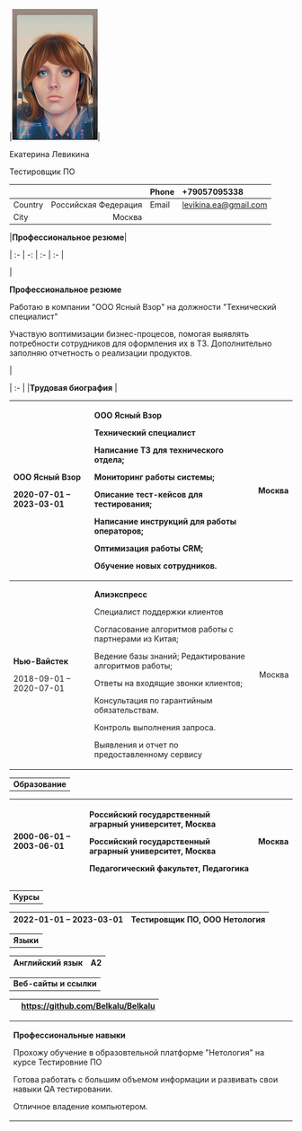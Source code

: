 ﻿|![Photo](new2.jpg)| 
<p>Екатерина Левикина </p><p>Тестировщик ПО </p>

|||Phone|+79057095338|
| :- | -: | :- | :- |
|Country|Российская Федерация|Email|levikina.ea@gmail.com|
|City|Москва||

|**Профессиональное резюме**|
 
| :- | -: | :- | :- |

|<p>**Профессиональное резюме**</p><p>Работаю в компании "ООО Ясный Взор" на должности "Технический специалист"</p><p>Участвую воптимизации бизнес-процесов, помогая выявлять потребности сотрудников для оформления их в ТЗ. Дополнительно заполняю отчетность о реализации продуктов.</p>|

| :- |
|**Трудовая биография** |

|<p>**ООО Ясный Взор** </p><p>2020-07-01 – 2023-03-01</p>|<p>**ООО Ясный Взор**</p><p>Технический специалист</p><p>Написание ТЗ для технического отдела;</p><p>Мониторинг работы системы;</p><p>Описание тест-кейсов для тестирования;</p><p>Написание инструкций для работы операторов;</p><p>Оптимизация работы CRM;</p><p>Обучение новых сотрудников.</p>|Москва|
| :- | :- | -: |
|<p>**Нью-Вайстек** </p><p>2018-09-01 – 2020-07-01</p>|<p>**Алиэкспресс**</p><p>Специалист поддержки клиентов</p><p>Согласование алгоритмов работы с партнерами из Китая;</p><p>Ведение базы знаний; Редактирование алгоритмов работы;</p><p>Ответы на входящие звонки клиентов;</p><p>Консультация по гарантийным обязательствам.</p><p>Контроль выполнения запроса.</p><p>Выявления и отчет по предоставленному сервису</p>|Москва|

||
| :- |
|**Образование**|

|<p></p><p>2000-06-01 – 2003-06-01</p>|<p>**Российский государственный аграрный университет, Москва**</p><p>Российский государственный аграрный университет, Москва</p><p>Педагогический факультет, Педагогика</p>|Москва|
| :- | :- | -: |

||
| :- |
|**Курсы**|

|2022-01-01 – 2023-03-01|Тестировщик ПО, ООО Нетология|
| :- | -: |

||
| :- |
|**Языки**|

|Английский язык|A2|
| :-: | :-: |

||
| :- |
|**Веб-сайты и ссылки**|

||https://github.com/Belkalu/Belkalu|
| :-: | :-: |

||
| :- |
|<p>**Профессиональные навыки**</p><p>Прохожу обучение в образовтельной платформе "Нетология" на курсе Тестировние ПО</p><p>Готова работать с большим объемом информации и развивать свои навыки QA тестировании.</p><p>Отличное владение компьютером.</p>|



[def]: 2718602-f08b-4983-8304-5333eb8a162d.001.jpeg
